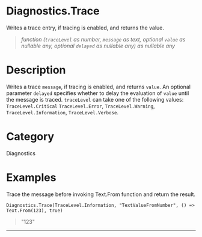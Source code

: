 ﻿# Diagnostics.Trace
Writes a trace entry, if tracing is enabled, and returns the value.
> _function (<code>traceLevel</code> as number, <code>message</code> as text, optional <code>value</code> as nullable any, optional <code>delayed</code> as nullable any) as nullable any_
# Description 
Writes a trace <code>message</code>, if tracing is enabled, and returns <code>value</code>. An optional parameter <code>delayed</code> specifies whether to delay the evaluation of <code>value</code> until the message is traced. <code>traceLevel</code> can take one of the following values:
    <code>TraceLevel.Critical</code>
    <code>TraceLevel.Error</code>,
    <code>TraceLevel.Warning</code>,
    <code>TraceLevel.Information</code>,
    <code>TraceLevel.Verbose</code>.
# Category 
Diagnostics
# Examples 
Trace the message before invoking Text.From function and return the result.
```
Diagnostics.Trace(TraceLevel.Information, "TextValueFromNumber", () => Text.From(123), true)
```
> "123"
***
